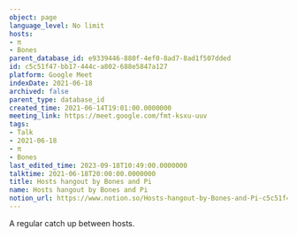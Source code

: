 ```yaml
---
object: page
language_level: No limit
hosts:
- π
- Bones
parent_database_id: e9339446-880f-4ef0-8ad7-8ad1f507dded
id: c5c51f47-bb17-444c-a802-688e5847a127
platform: Google Meet
indexDate: 2021-06-18
archived: false
parent_type: database_id
created_time: 2021-06-14T19:01:00.0000000
meeting_link: https://meet.google.com/fmt-ksxu-uuv
tags:
- Talk
- 2021-06-18
- π
- Bones
last_edited_time: 2023-09-18T10:49:00.0000000
talktime: 2021-06-18T20:00:00.0000000
title: Hosts hangout by Bones and Pi
name: Hosts hangout by Bones and Pi
notion_url: https://www.notion.so/Hosts-hangout-by-Bones-and-Pi-c5c51f47bb17444ca802688e5847a127
---
```


A regular catch up between hosts.


